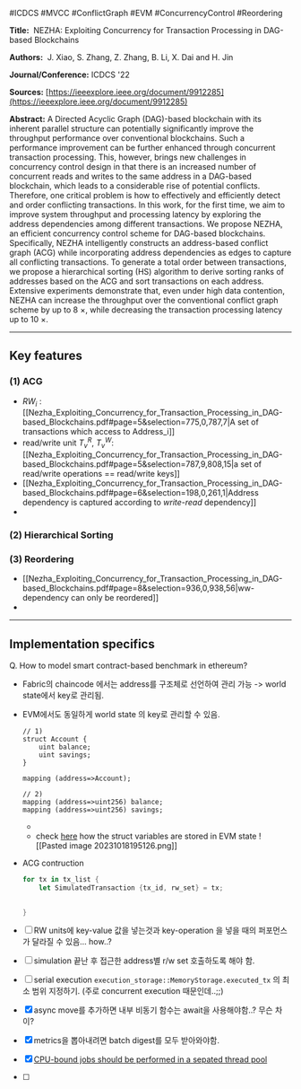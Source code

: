 #ICDCS #MVCC #ConflictGraph #EVM #ConcurrencyControl #Reordering 


**Title:** 
NEZHA: Exploiting Concurrency for Transaction Processing in DAG-based Blockchains 

**Authors:** 
J. Xiao, S. Zhang, Z. Zhang, B. Li, X. Dai and H. Jin

**Journal/Conference:**
ICDCS '22

**Sources:**
[https://ieeexplore.ieee.org/document/9912285](https://ieeexplore.ieee.org/document/9912285)

**Abstract:**
A Directed Acyclic Graph (DAG)-based blockchain with its inherent parallel structure can potentially significantly improve the throughput performance over conventional blockchains. Such a performance improvement can be further enhanced through concurrent transaction processing. This, however, brings new challenges in concurrency control design in that there is an increased number of concurrent reads and writes to the same address in a DAG-based blockchain, which leads to a considerable rise of potential conflicts. Therefore, one critical problem is how to effectively and efficiently detect and order conflicting transactions. In this work, for the first time, we aim to improve system throughput and processing latency by exploring the address dependencies among different transactions. We propose NEZHA, an efficient concurrency control scheme for DAG-based blockchains. Specifically, NEZHA intelligently constructs an address-based conflict graph (ACG) while incorporating address dependencies as edges to capture all conflicting transactions. To generate a total order between transactions, we propose a hierarchical sorting (HS) algorithm to derive sorting ranks of addresses based on the ACG and sort transactions on each address. Extensive experiments demonstrate that, even under high data contention, NEZHA can increase the throughput over the conventional conflict graph scheme by up to 8 ×, while decreasing the transaction processing latency up to 10 ×.


---

## Key features

### (1) ACG
- $RW_i$ : [[Nezha_Exploiting_Concurrency_for_Transaction_Processing_in_DAG-based_Blockchains.pdf#page=5&selection=775,0,787,7|A set of transactions which access to Address_i]]
- read/write unit $T_v^R$, $T_v^W$: [[Nezha_Exploiting_Concurrency_for_Transaction_Processing_in_DAG-based_Blockchains.pdf#page=5&selection=787,9,808,15|a set of read/write operations == read/write keys]]
- [[Nezha_Exploiting_Concurrency_for_Transaction_Processing_in_DAG-based_Blockchains.pdf#page=6&selection=198,0,261,1|Address dependency is captured according to *write-read* dependency]] 
- 

### (2) Hierarchical Sorting


### (3) Reordering
- [[Nezha_Exploiting_Concurrency_for_Transaction_Processing_in_DAG-based_Blockchains.pdf#page=8&selection=936,0,938,56|ww-dependency can only be reordered]]
- 

---

## Implementation specifics


Q. How to model smart contract-based benchmark in ethereum?
  
  - Fabric의 chaincode 에서는 address를 구조체로 선언하여 관리 가능 -> world state에서 key로 관리됨.
  - EVM에서도 동일하게 world state 의 key로 관리할 수 있음.
	```solidity
	// 1)
	struct Account {
		uint balance;
		uint savings;
	}
	
	mapping (address=>Account);
	
	// 2)
	mapping (address=>uint256) balance;
	mapping (address=>uint256) savings;
	```
	- 
	- check [here](https://docs.soliditylang.org/en/latest/internals/layout_in_storage.html) how the struct variables are stored in EVM state
      ![[Pasted image 20231018195126.png]]

- ACG contruction
	```rust 
	for tx in tx_list {
		let SimulatedTransaction {tx_id, rw_set} = tx;
		
	
	}
	
	```
	
- [ ] RW units에 key-value 값을 넣는것과 key-operation 을 넣을 때의 퍼포먼스가 달라질 수 있음... how..?
  
 
- [ ] simulation 끝난 후 접근한 address별 r/w set 호출하도록 해야 함.
- [ ] serial execution `execution_storage::MemoryStorage.executed_tx` 의 최소 범위 지정하기. (주로 concurrent execution 때문인데..;;)


- [x] async move를 추가하면 내부 비동기 함수는 await을 사용해야함..? 무슨 차이?
- [x] metrics을 뽑아내려면 batch digest를 모두 받아와야함.
- [x] [CPU-bound jobs should be performed in a sepated thread pool](https://thenewstack.io/using-rustlangs-async-tokio-runtime-for-cpu-bound-tasks/)
- [ ] 